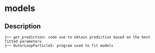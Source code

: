 # models

## Description
```
├── get_prediction: code use to obtain prediction based on the best fitted parameters
├── OuterLoopParticle5: program used to fit models
```
